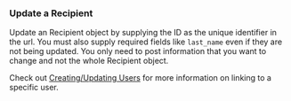 ### Update a Recipient

Update an Recipient object by supplying the ID as the unique identifier in the url. You must also supply required fields 
like `last_name` even if they are not being updated. You only need to post information that you want to change and
not the whole Recipient object.

Check out [Creating/Updating Users](#creating-updating-users) for more information on linking to a specific user.
